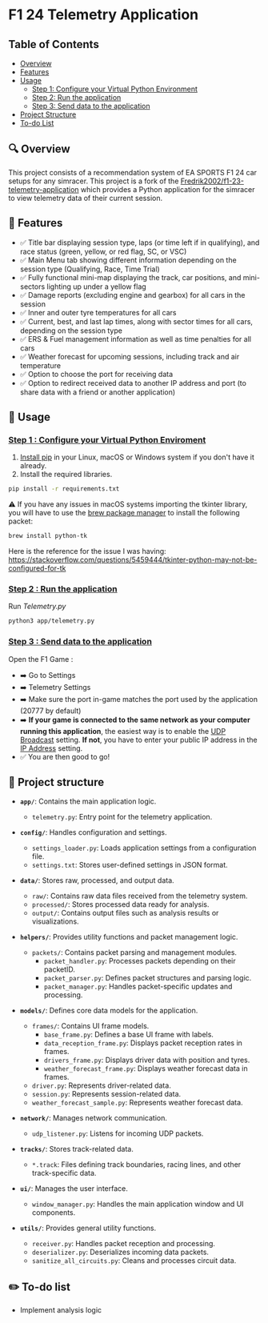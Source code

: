 # F1 24 Telemetry Application

## Table of Contents

- [Overview](#overview)
- [Features](#features)
- [Usage](#usage)
  - [Step 1: Configure your Virtual Python Environment](#step1)
  - [Step 2: Run the application](#step2)
  - [Step 3: Send data to the application](#step3)
- [Project Structure](#project-structure)
- [To-do List](#to-do-list)

## 🔍 Overview <a id="overview"></a>
This project consists of a recommendation system of EA SPORTS F1 24 car setups for any simracer. This project is a fork of the [Fredrik2002/f1-23-telemetry-application](https://github.com/Fredrik2002/f1-23-telemetry-application) which provides a Python application for the simracer to view telemetry data of their current session. 

## 🚀 Features <a id="features"></a>
- ✅ Title bar displaying session type, laps (or time left if in qualifying), and race status (green, yellow, or red flag, SC, or VSC)
- ✅ Main Menu tab showing different information depending on the session type (Qualifying, Race, Time Trial)
- ✅ Fully functional mini-map displaying the track, car positions, and mini-sectors lighting up under a yellow flag
- ✅ Damage reports (excluding engine and gearbox) for all cars in the session
- ✅ Inner and outer tyre temperatures for all cars
- ✅ Current, best, and last lap times, along with sector times for all cars, depending on the session type
- ✅ ERS & Fuel management information as well as time penalties for all cars
- ✅ Weather forecast for upcoming sessions, including track and air temperature
- ✅ Option to choose the port for receiving data
- ✅ Option to redirect received data to another IP address and port (to share data with a friend or another application)


## 🔧 Usage <a id="usage"></a>
### <ins>Step 1 : Configure your Virtual Python Enviroment</ins><a id="step1"></a>
1. [Install pip](https://pip.pypa.io/en/stable/installation/) in your Linux, macOS or Windows system if you don't have it already.
2. Install the required libraries.
```bash
pip install -r requirements.txt
```
⚠️ If you have any issues in macOS systems importing the tkinter library, you will have to use the [brew package manager](https://brew.sh) to install the following packet:
```bash
brew install python-tk
```
Here is the reference for the issue I was having: https://stackoverflow.com/questions/5459444/tkinter-python-may-not-be-configured-for-tk

### <ins>Step 2 : Run the application</ins><a id="step2"></a>

Run *Telemetry.py*
```bash
python3 app/telemetry.py
``` 

### <ins>Step 3 : Send data to the application </ins> <a id="step3"></a>
Open the F1 Game :
- ➡️ Go to Settings 
- ➡️ Telemetry Settings
- ➡️ Make sure the port in-game matches the port used by the application (20777 by default)
- ➡️ **If your game is connected to the same network as your computer running this application**, the easiest way is to enable the <u>UDP Broadcast</u> setting.
**If not**, you have to enter your public IP address in the <u>IP Address</u> setting.
- ✅ You are then good to go!


## 📘 Project structure <a id="project-structure"></a>

- **`app/`**: Contains the main application logic.
  - `telemetry.py`: Entry point for the telemetry application.

- **`config/`**: Handles configuration and settings.
  - `settings_loader.py`: Loads application settings from a configuration file.
  - `settings.txt`: Stores user-defined settings in JSON format.

- **`data/`**: Stores raw, processed, and output data.
  - `raw/`: Contains raw data files received from the telemetry system.
  - `processed/`: Stores processed data ready for analysis.
  - `output/`: Contains output files such as analysis results or visualizations.

- **`helpers/`**: Provides utility functions and packet management logic.
  - `packets/`: Contains packet parsing and management modules.
    - `packet_handler.py`: Processes packets depending on their packetID.
    - `packet_parser.py`: Defines packet structures and parsing logic.
    - `packet_manager.py`: Handles packet-specific updates and processing.

- **`models/`**: Defines core data models for the application.
  - `frames/`: Contains UI frame models.
    - `base_frame.py`: Defines a base UI frame with labels.
    - `data_reception_frame.py`: Displays packet reception rates in frames. 
    - `drivers_frame.py`: Displays driver data with position and tyres.
    - `weather_forecast_frame.py`: Displays weather forecast data in frames.
  - `driver.py`: Represents driver-related data.
  - `session.py`: Represents session-related data.
  - `weather_forecast_sample.py`: Represents weather forecast data.

- **`network/`**: Manages network communication.
  - `udp_listener.py`: Listens for incoming UDP packets.

- **`tracks/`**: Stores track-related data.
  - `*.track`: Files defining track boundaries, racing lines, and other track-specific data.

- **`ui/`**: Manages the user interface.
  - `window_manager.py`: Handles the main application window and UI components.

- **`utils/`**: Provides general utility functions.
  - `receiver.py`: Handles packet reception and processing.
  - `deserializer.py`: Deserializes incoming data packets.
  - `sanitize_all_circuits.py`: Cleans and processes circuit data.

## ✏️ To-do list <a id="to-do-list"></a>
* Implement analysis logic

